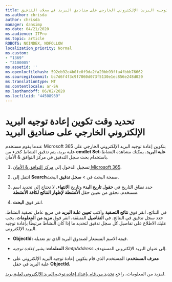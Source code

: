 ```yaml
---
title: تحديد إعادة توجيه البريد الإلكتروني الخارجي على صناديق البريد في سجلات التدقيق
ms.author: chrisda
author: chrisda
manager: dansimp
ms.date: 04/21/2020
ms.audience: ITPro
ms.topic: article
ROBOTS: NOINDEX, NOFOLLOW
localization_priority: Normal
ms.custom:
- "1369"
- "3100005"
ms.assetid: ''
ms.openlocfilehash: 592eb92e4b0fe0f9da2fa20bb93ffa4fbbb76662
ms.sourcegitcommit: bc7d6f4f3c9f7060d073f5130e1ec856e248d020
ms.translationtype: MT
ms.contentlocale: ar-SA
ms.lasthandoff: 06/02/2020
ms.locfileid: "44508939"
---
```

# <a name="identify-when-external-email-forwarding-is-configured-on-mailboxes"></a>تحديد وقت تكوين إعادة توجيه البريد الإلكتروني الخارجي على صناديق البريد

عندما يقوم مستخدم Microsoft 365 بتكوين إعادة توجيه البريد الإلكتروني الخارجي على علبة بريد، يتم تدقيق النشاط كجزء من **cmdlet Set-علبة البريد.** يمكنك مشاهدة النشاط باستخدام بحث سجل التدقيق في مركز التوافق & الأمان.

1. تسجيل الدخول إلى [مركز التوافق & الأمان Microsoft 365](https://protection.office.com/).

2. انتقل إلى **Search**صفحة البحث في  >  **سجل تدقيق** البحث.

3. حدد نطاق التاريخ في **حقول تاريخ البدء** وتاريخ **الانتهاء.** لا تحتاج إلى تحديد اسم مستخدم. تحقق من تعيين حقل **الأنشطة** **لإظهار النتائج لكافة الأنشطة**.

4. انقر فوق **البحث**.

في النتائج، انقر فوق **نتائج التصفية** واكتب **تعيين علبة البريد** في مربع عامل تصفية النشاط. حدد سجل تدقيق في النتائج. في **التفاصيل** المنبثقة، انقر فوق **مزيد من المعلومات**. يجب عليك الاطلاع على تفاصيل كل سجل تدقيق لتحديد ما إذا كان النشاط مرتبطًا بإعادة توجيه البريد الإلكتروني.

- **ObjectId:** قيمة الاسم المستعار لصندوق البريد الذي تم تعديله.

- **المعلمات**: _يشير إعادة توجيه SmtpAddress_ إلى عنوان البريد الإلكتروني المستهدف.

- **معرف المستخدم:** المستخدم الذي قام بتكوين إعادة توجيه البريد الإلكتروني على علبة البريد في حقل **ObjectId.**

لمزيد من المعلومات، راجع [تحديد من قام بإعداد إعادة توجيه البريد الإلكتروني لعلبة بريد](https://docs.microsoft.com/microsoft-365/compliance/auditing-troubleshooting-scenarios#determine-who-set-up-email-forwarding-for-a-mailbox).
